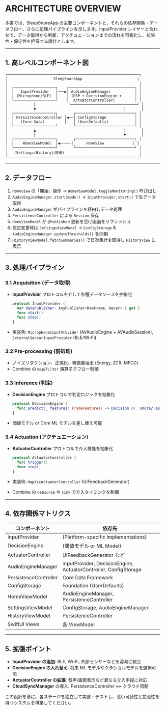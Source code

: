 # ARCHITECTURE OVERVIEW

本書では、SleepSnoreApp の主要コンポーネントと、それらの依存関係・データフロー、さらに処理パイプラインを示します。InputProvider レイヤーと合わせて、データ取得から判断、アクチュエーションまでの流れを可視化し、拡張性・保守性を担保する設計とします。

---

## 1. 高レベルコンポーネント図

```
┌────────────────────────────────────────────────────────────┐
│                     SleepSnoreApp                         │
│                                                            │
│  ┌───────────────────┐    ┌──────────────────────────────┐ │
│  │   InputProvider   │───▶│ AudioEngineManager           │ │
│  │ (Microphone/BLE)  │    │ (DSP + DecisionEngine +      │ │
│  └───────────────────┘    │  ActuatorController)         │ │
│            │               └──────────────────────────────┘ │
│            ▼                                        │       │
│  ┌───────────────────┐       ┌───────────────────────────┐ │
│  │ PersistenceController │◀──│ ConfigStorage             │ │
│  │   (Core Data)         │   │ (UserDefaults)            │ │
│  └───────────────────┘       └───────────────────────────┘ │
│            ▲                                        │       │
│            │                                        ▼       │
│  ┌───────────────────┐       ┌───────────────────────────┐ │
│  │    HomeViewModel  │◀─────│      HomeView             │ │
│  └───────────────────┘       └───────────────────────────┘ │
│   (Settings/Historyも同様)                                  │
└────────────────────────────────────────────────────────────┘
```

---

## 2. データフロー

1. `HomeView` の「開始」操作 → `HomeViewModel.toggleMonitoring()` 呼び出し
2. `AudioEngineManager.start(mode:)` → `InputProvider.start()` で生データ取得
3. `AudioEngineManager` がパイプラインを経由しデータ処理
4. `PersistenceController` による `Session` 保存
5. `HomeViewModel` が `@Published` 更新を受け画面をリフレッシュ
6. 設定変更時は `SettingsViewModel` → `ConfigStorage` & `AudioEngineManager.updateThresholds()` を同期
7. `HistoryViewModel.fetchSummaries()` で日次集計を取得し `HistoryView` に表示

---

## 3. 処理パイプライン

### 3.1 Acquisition (データ取得)

* **InputProvider** プロトコルを介して各種データソースを抽象化

  ```swift
  protocol InputProvider {
    var dataPublisher: AnyPublisher<RawFrame, Never> { get }
    func start()
    func stop()
  }
  ```
* 実装例: `MicrophoneInputProvider` (AVAudioEngine + AVAudioSession), `ExternalSensorInputProvider` (BLE/Wi-Fi)

### 3.2 Pre-processing (前処理)

* ノイズリダクション、正規化、特徴量抽出 (Energy, ZCR, MFCC)
* Combine の `map`/`filter` 演算子でフロー制御

### 3.3 Inference (判定)

* **DecisionEngine** プロトコルで判定ロジックを抽象化

  ```swift
  protocol DecisionEngine {
    func predict(_ features: FrameFeatures) -> Decision // .snore/.apnea/.none
  }
  ```
* 閾値モデル or Core ML モデルを差し替え可能

### 3.4 Actuation (アクチュエーション)

* **ActuatorController** プロトコルで介入機能を抽象化

  ```swift
  protocol ActuatorController {
    func trigger()
    func stop()
  }
  ```
* 実装例: `HapticActuatorController` (UIFeedbackGenerator)
* Combine の `debounce` や `sink` で介入タイミングを制御

---

## 4. 依存関係マトリクス

| コンポーネント               | 依存先                                                              |
| --------------------- | ---------------------------------------------------------------- |
| InputProvider         | (Platform-specific implementations)                              |
| DecisionEngine        | (閾値モデル or ML Model)                                              |
| ActuatorController    | UIFeedbackGenerator など                                           |
| AudioEngineManager    | InputProvider, DecisionEngine, ActuatorController, ConfigStorage |
| PersistenceController | Core Data Framework                                              |
| ConfigStorage         | Foundation (UserDefaults)                                        |
| HomeViewModel         | AudioEngineManager, PersistenceController                        |
| SettingsViewModel     | ConfigStorage, AudioEngineManager                                |
| HistoryViewModel      | PersistenceController                                            |
| SwiftUI Views         | 各 ViewModel                                                      |

---

## 5. 拡張ポイント

* **InputProvider の追加**: BLE, Wi-Fi, 外部センサーなどを容易に統合
* **DecisionEngine の入れ替え**: 将来 ML モデルやクラシカルモデルを選択可能
* **ActuatorController の拡張**: 音声/画面表示など異なる介入手段に対応
* **CloudSyncManager** の導入: PersistenceController ↔ クラウド同期

この設計を基に、各ステージを独立して実装・テストし、高い可読性と拡張性を持つシステムを構築してください。
